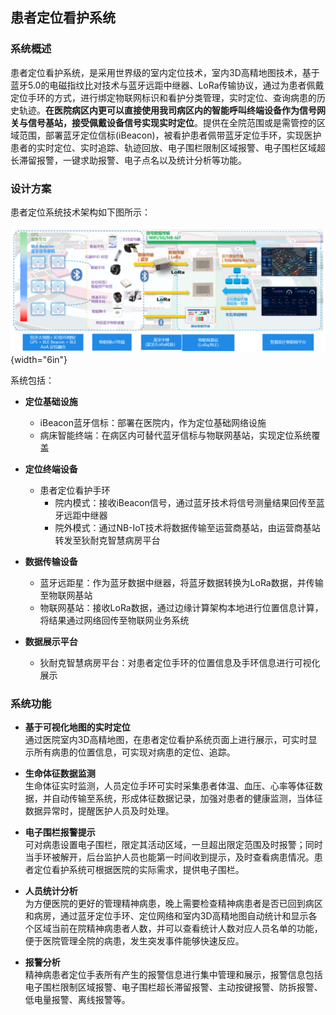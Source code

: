 ## 患者定位看护系统

### 系统概述

患者定位看护系统，是采用世界级的室内定位技术，室内3D高精地图技术，基于蓝牙5.0的电磁指纹比对技术与蓝牙远距中继器、LoRa传输协议，通过为患者佩戴定位手环的方式，进行绑定物联网标识和看护分类管理，实时定位、查询病患的历史轨迹。**在医院病区内更可以直接使用我司病区内的智能呼叫终端设备作为信号网关与信号基站，接受佩戴设备信号实现实时定位**。提供在全院范围或是需管控的区域范围，部署蓝牙定位信标(iBeacon)，被看护患者佩带蓝牙定位手环，实现医护患者的实时定位、实时追踪、轨迹回放、电子围栏限制区域报警、电子围栏区域超长滞留报警，一键求助报警、电子点名以及统计分析等功能。

### 设计方案

患者定位系统技术架构如下图所示：

![患者定位 系统架构](../../_assets/images/患者定位/image242.png){width="6in"}

系统包括：

- **定位基础设施**
  - iBeacon蓝牙信标：部署在医院内，作为定位基础网络设施
  - 病床智能终端：在病区内可替代蓝牙信标与物联网基站，实现定位系统覆盖

- **定位终端设备**
  - 患者定位看护手环
    - 院内模式：接收iBeacon信号，通过蓝牙技术将信号测量结果回传至蓝牙远距中继器
    - 院外模式：通过NB-IoT技术将数据传输至运营商基站，由运营商基站转发至狄耐克智慧病房平台

- **数据传输设备**
  - 蓝牙远距星：作为蓝牙数据中继器，将蓝牙数据转换为LoRa数据，并传输至物联网基站
  - 物联网基站：接收LoRa数据，通过边缘计算架构本地进行位置信息计算，将结果通过网络回传至物联网业务系统

- **数据展示平台**
  - 狄耐克智慧病房平台：对患者定位手环的位置信息及手环信息进行可视化展示

### 系统功能

- **基于可视化地图的实时定位**  
  通过医院室内3D高精地图，在患者定位看护系统页面上进行展示，可实时显示所有病患的位置信息，可实现对病患的定位、追踪。

- **生命体征数据监测**  
  生命体征实时监测，人员定位手环可实时采集患者体温、血压、心率等体征数据，并自动传输至系统，形成体征数据记录，加强对患者的健康监测，当体征数据异常时，提醒医护人员及时处理。

- **电子围栏报警提示**  
  可对病患设置电子围栏，限定其活动区域，一旦超出限定范围及时报警；同时当手环被解开，后台监护人员也能第一时间收到提示，及时查看病患情况。患者定位看护系统可根据医院的实际需求，提供电子围栏。

- **人员统计分析**  
  为方便医院的更好的管理精神病患，晚上需要检查精神病患者是否已回到病区和病房，通过蓝牙定位手环、定位网络和室内3D高精地图自动统计和显示各个区域当前在院精神病患者人数，并可以查看统计人数对应人员名单的功能，便于医院管理全院的病患，发生突发事件能够快速反应。

- **报警分析**  
  精神病患者定位手表所有产生的报警信息进行集中管理和展示，报警信息包括电子围栏限制区域报警、电子围栏超长滞留报警、主动按键报警、防拆报警、低电量报警、离线报警等。